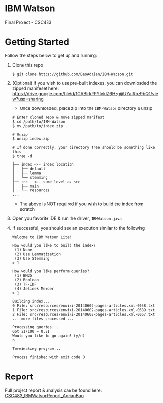 # IBM Watson
Final Project - CSC483


# Getting Started
Follow the steps below to get up and running:
1. Clone this repo
    ```
    $ git clone https://github.com/BaoAdrian/IBM-Watson.git
    ```
2. (Optional) If you wish to use pre-built indexes, you can downloaded the zipped manifeset here: https://drive.google.com/file/d/1CABlrkPPYIvklZ6HzgijiUYaIRbz9bQ1/view?usp=sharing
   - Once downloaded, place zip into the `IBM-Watson` directory & unzip
    ```
    # Enter cloned repo & move zipped manifest
    $ cd /path/to/IBM-Watson
    $ mv /path/to/index.zip .
   
    # Unzip
    $ unzip index.zip
   
    # If done correctly, your directory tree should be something like this
    $ tree -d
    .
    ├── index <-- index location
    │   ├── default
    │   ├── lemma
    │   └── stemming
    ├── src   <-- same level as src
    │   ├── main
    │   └── resources
    ...
    ```
   - The above is NOT required if you wish to build the index from scratch
   
3. Open you favorite IDE & run the driver, `IBMWatson.java`
4. If successful, you should see an execution similar to the following
    ```
    Welcome to IBM Watson Lite!
    
    How would you like to build the index?
     (1) None
     (2) Use Lemmatization
     (3) Use Stemming
    > 1
    
    How would you like perform queries?
     (1) BM25
     (2) Boolean
     (3) TF-IDF
     (4) Jelinek Mercer
    > 1
   
    Building index...
    0 File: src/resources/enwiki-20140602-pages-articles.xml-0058.txt
    1 File: src/resources/enwiki-20140602-pages-articles.xml-0689.txt
    2 File: src/resources/enwiki-20140602-pages-articles.xml-0067.txt
    ... more files processed ...
   
    Processing queries...
    Got 21/100 = 0.21
    Would you like to go again? (y/n)
    n
    
    Terminating program...
    
    Process finished with exit code 0
    ```
 
# Report
Full project report & analysis can be found here: [CSC483_IBMWatsonReport_AdrianBao](./CSC483_IBMWatsonReport_AdrianBao.pdf)